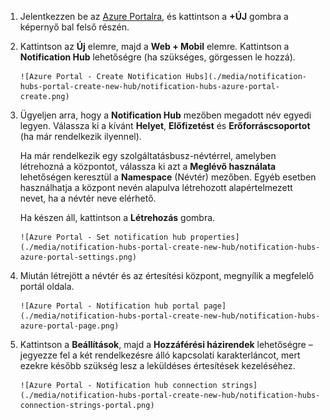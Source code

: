 

1. Jelentkezzen be az [Azure Portalra](https://portal.azure.com), és kattintson a **+ÚJ** gombra a képernyő bal felső részén.
2. Kattintson az **Új** elemre, majd a **Web + Mobil** elemre. Kattintson a **Notification Hub** lehetőségre (ha szükséges, görgessen le hozzá).
   
       ![Azure Portal - Create Notification Hubs](./media/notification-hubs-portal-create-new-hub/notification-hubs-azure-portal-create.png)
3. Ügyeljen arra, hogy a **Notification Hub** mezőben megadott név egyedi legyen. Válassza ki a kívánt **Helyet**, **Előfizetést** és **Erőforráscsoportot** (ha már rendelkezik ilyennel). 
   
    Ha már rendelkezik egy szolgáltatásbusz-névtérrel, amelyben létrehozná a központot, válassza ki azt a **Meglévő használata** lehetőségen keresztül a **Namespace** (Névtér) mezőben.  Egyéb esetben használhatja a központ nevén alapulva létrehozott alapértelmezett nevet, ha a névtér neve elérhető. 
   
    Ha készen áll, kattintson a **Létrehozás** gombra.
   
       ![Azure Portal - Set notification hub properties](./media/notification-hubs-portal-create-new-hub/notification-hubs-azure-portal-settings.png)
4. Miután létrejött a névtér és az értesítési központ, megnyílik a megfelelő portál oldala. 
   
       ![Azure Portal - Notification hub portal page](./media/notification-hubs-portal-create-new-hub/notification-hubs-azure-portal-page.png)
5. Kattintson a **Beállítások**, majd a **Hozzáférési házirendek** lehetőségre – jegyezze fel a két rendelkezésre álló kapcsolati karakterláncot, mert ezekre később szükség lesz a leküldéses értesítések kezeléséhez.
   
       ![Azure Portal - Notification hub connection strings](./media/notification-hubs-portal-create-new-hub/notification-hubs-connection-strings-portal.png)



<!--HONumber=Nov16_HO2-->



